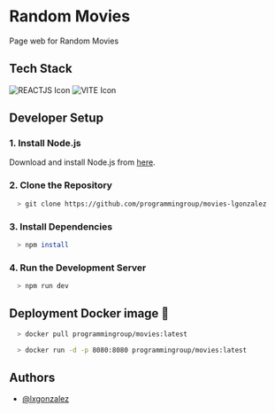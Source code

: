 # Random Movies

Page web for Random Movies

## Tech Stack

![REACTJS Icon](https://img.icons8.com/?size=48&id=wPohyHO_qO1a&format=png&color=000000)
![VITE Icon](https://img.icons8.com/?size=48&id=dJjTWMogzFzg&format=png&color=000000)

## Developer Setup
### 1. Install Node.js
Download and install Node.js from [here](https://nodejs.org/en/download/package-manager).

### 2. Clone the Repository
```bash
  > git clone https://github.com/programmingroup/movies-lgonzalez
```
### 3. Install Dependencies
```bash
  > npm install
```

### 4. Run the Development Server
```bash
  > npm run dev
```

## Deployment Docker image 🐳

```bash
  > docker pull programmingroup/movies:latest

  > docker run -d -p 8080:8080 programmingroup/movies:latest
```


## Authors

- [@lxgonzalez](https://github.com/lxgonzalez)